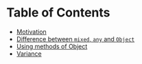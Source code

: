 # Table of Contents

  * [Motivation](Motivation.md)
  * [Difference between `mixed`, `any` and `Object`](Difference.md)
  * [Using methods of Object](Object.md)
  * [Variance](Variance.md)